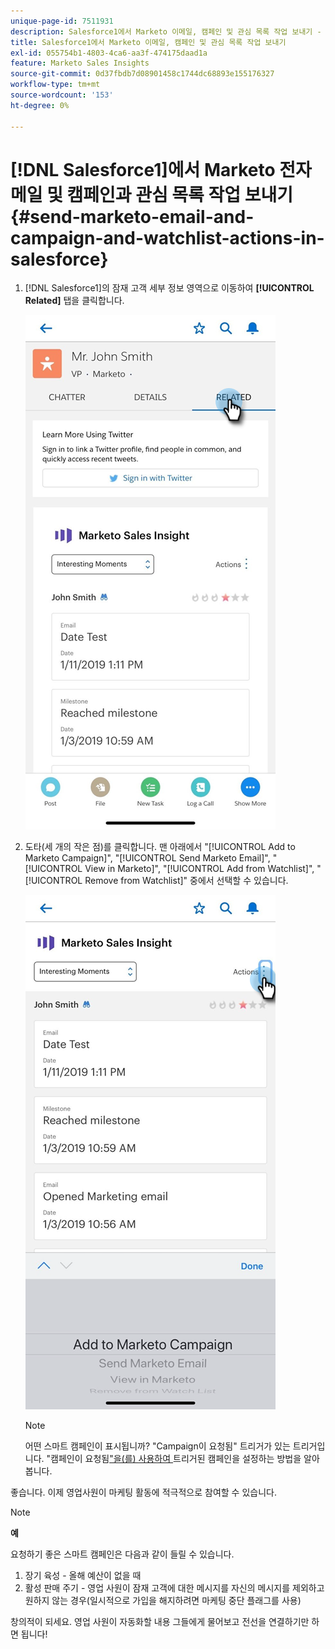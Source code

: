 ```yaml
---
unique-page-id: 7511931
description: Salesforce1에서 Marketo 이메일, 캠페인 및 관심 목록 작업 보내기 - Marketo 문서 - 제품 설명서
title: Salesforce1에서 Marketo 이메일, 캠페인 및 관심 목록 작업 보내기
exl-id: 055754b1-4803-4ca6-aa3f-474175daad1a
feature: Marketo Sales Insights
source-git-commit: 0d37fbdb7d08901458c1744dc68893e155176327
workflow-type: tm+mt
source-wordcount: '153'
ht-degree: 0%

---
```


# [!DNL Salesforce1]에서 Marketo 전자 메일 및 캠페인과 관심 목록 작업 보내기 {#send-marketo-email-and-campaign-and-watchlist-actions-in-salesforce}

1. [!DNL Salesforce1]의 잠재 고객 세부 정보 영역으로 이동하여 **[!UICONTROL Related]** 탭을 클릭합니다.

   ![](assets/one-1.png)

1. 도타(세 개의 작은 점)를 클릭합니다. 맨 아래에서 &quot;[!UICONTROL Add to Marketo Campaign]&quot;, &quot;[!UICONTROL Send Marketo Email]&quot;, &quot;[!UICONTROL View in Marketo]&quot;, &quot;[!UICONTROL Add from Watchlist]&quot;, &quot;[!UICONTROL Remove from Watchlist]&quot; 중에서 선택할 수 있습니다.

   ![](assets/two-1.png)

   >[!NOTE]
   >
   >어떤 스마트 캠페인이 표시됩니까? &quot;Campaign이 요청됨&quot; 트리거가 있는 트리거입니다. &quot;캠페인이 요청됨[&quot;을(를) 사용하여 ](/help/marketo/product-docs/core-marketo-concepts/smart-campaigns/flow-actions/request-campaign.md)트리거된 캠페인을 설정하는 방법을 알아봅니다.

좋습니다. 이제 영업사원이 마케팅 활동에 적극적으로 참여할 수 있습니다.

>[!NOTE]
>
>**예**
>
>요청하기 좋은 스마트 캠페인은 다음과 같이 들릴 수 있습니다.
>
>1. 장기 육성 - 올해 예산이 없을 때
>1. 활성 판매 주기 - 영업 사원이 잠재 고객에 대한 메시지를 자신의 메시지를 제외하고 원하지 않는 경우(일시적으로 가입을 해지하려면 마케팅 중단 플래그를 사용)
>
>창의적이 되세요. 영업 사원이 자동화할 내용 그들에게 물어보고 전선을 연결하기만 하면 됩니다!
